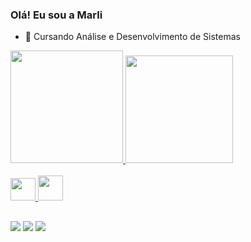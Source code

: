 ### Olá! Eu sou a Marli

- 🌱 Cursando Análise e Desenvolvimento de Sistemas

<div>
<a href="https://github.com/mmatiaslima">
<img height="180em" src="https://github-readme-stats.vercel.app/api?username=mmatiaslima&show_icons=true&theme=dracula&include_all_commits=true&count_private=true"/>
<img height="172em"  src="https://github-readme-stats.vercel.app/api/top-langs/?username=mmatiaslima&layout=compact&langs_count=16&theme=dracula"/>
</div>

<div style="display: inline_block"><br>
<img height="36" width="40" src="https://cdn.jsdelivr.net/gh/devicons/devicon/icons/python/python-original.svg" />
<img height="40" width="40" src="https://cdn.jsdelivr.net/gh/devicons/devicon/icons/java/java-original.svg" />
 </div>
 
 ##
 <div>
 <a href="https://instagram.com/mmatiaslima_" target="_blank"><img src="https://img.shields.io/badge/-Instagram-%23E4405F?style=for-the-badge&logo=instagram&logoColor=white" target="_blank"></a>
 <a href="https://www.linkedin.com/in/
marli-matias-lima-839aa1222" target="_blank"><img src="https://img.shields.io/badge/-LinkedIn-%230077B5?style=for-the-badge&logo=linkedin&logoColor=white" target="_blank"></a>
<a href = "mailto:mmatiaslima1093@gmail.com"><img src=https://img.shields.io/badge/Gmail-D14836?style=for-the-badge&logo=gmail&logoColor=white></a> 	
  
 </div>
